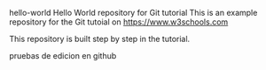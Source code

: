 hello-world
Hello World repository for Git tutorial
This is an example repository for the Git tutoial on https://www.w3schools.com

This repository is built step by step in the tutorial.

pruebas de edicion en github
